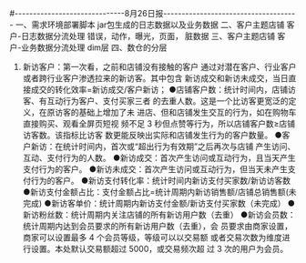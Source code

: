 #------------------------------8月26日报-------------------------------------
一、需求环境部署脚本
jar包生成的日志数据以及业务数据
二、客户主题店铺 客户-日志数据分流处理
错误，动作，曝光，页面， 脏数据
三、客户主题店铺 客户-业务数据分流处理
dim层
四、数仓的分层
1. 新访客户：第一次看，之前和店铺没有接触的客户
通过对潜在客户、行业客户或者跨行业客户渗透拉来的新访客。其中包含
新访成交和新访未成交，当日直接成交的转化效率=新访成交/客户新访；
●店铺客户数：统计时间内，店铺访客、有互动行为客户、支付买家三者
的去重人数。这是一个比访客更宽泛的定义，在原访客的基础上增加了未
进店、但和店铺发生交互的行为，如在购物车直接购买、观看全屏页短视
频不足 3 秒但点赞等行为，所以店铺客户数≥店铺访客数。该指标比访客
数更能反映出实际和店铺发生行为的客户数量。
●客户新访：在统计时间内，首次或“超出行为有效期”之后再次与店铺
产生访问、互动、支付行为的人数。
●新访成交：首次产生访问或互动行为，且当天产生支付行为的客户。
●新访未成交：首次产生访问或互动行为，但当天未产生支付行为的客户。
●新访支付转化率：统计时间内新访支付买家数/新访访客数
●新访支付金额占比：支付金额占比=统计周期内新访销售额/店铺总销售额(未完成)
●新访客单价：统计周期内新访支付金额/新访支付买家数（未完成）
●新访粉丝数：统计周期内关注店铺的所有新访用户数（去重）
●新访会员数：统计周期内达到会员要求的所有新访用户数（去重），会
员要求由商家设置，商家可以设置最多 4 个会员等级，等级可以以交易额
或者交易次数为维度进行设置。本处默认交易额超过 5000，或交易频次超
过 3 次的用户为会员。

